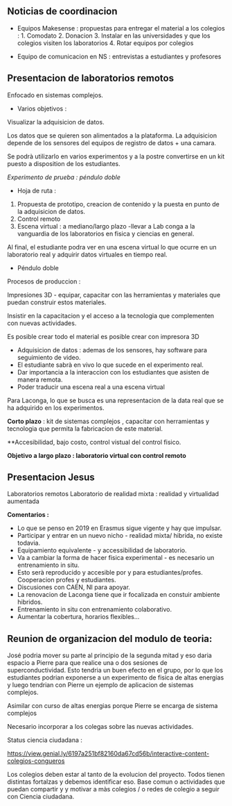 ## Noticias de coordinacion

- Equipos Makesense : propuestas para entregar el material a los colegios :
      1. Comodato
      2. Donacion
      3. Instalar en las universidades y que los colegios visiten los laboratorios
      4. Rotar equipos por colegios
      
- Equipo de comunicacion en NS : entrevistas a estudiantes y profesores


## Presentacion de laboratorios remotos

Enfocado en sistemas complejos.

* Varios objetivos :

Visualizar la adquisicion de datos. 

Los datos que se quieren son alimentados a la plataforma. La adquisicion depende de los sensores del equipos de registro de datos + una camara.

Se podrà utilizarlo en varios experimentos y a la postre convertirse en un kit puesto a disposition de los estudiantes.

*Experimento de prueba : péndulo doble*

* Hoja de ruta :

1. Propuesta de prototipo, creacion de contenido y la puesta en punto de la adquisicion de datos.
2. Control remoto
3. Escena virtual : a mediano/largo plazo -llevar a Lab conga a la vanguardia de los laboratorios en fisica y ciencias en general. 

Al final, el estudiante podra ver en una escena virtual lo que ocurre en un laboratorio real y adquirir datos virtuales en tiempo real.

* Péndulo doble

Procesos de produccion :

Impresiones 3D - equipar, capacitar con las herramientas y materiales que puedan construir estos materiales.

Insistir en la capacitacion y el acceso a la tecnologia que complementen con nuevas actividades.

Es posible crear todo el material es posible crear con impresora 3D 

- Adquisicion de datos : ademas de los sensores, hay software para seguimiento de video.
- El estudiante sabrà en vivo lo que sucede en el experimento real.
- Dar importancia a la interaccion con los estudiantes que asisten de manera remota.
- Poder traducir una escena real a una escena virtual


Para Laconga, lo que se busca es una representacion de la data real que se ha adquirido en los experimentos.

**Corto plazo** : kit de sistemas complejos , capacitar con herramientas y tecnologia que permita la fabricacion de este material.

**Accesibilidad, bajo costo, control vistual del control fisico.

**Objetivo a largo plazo : laboratorio virtual con control remoto**


## Presentacion Jesus

Laboratorios remotos 
Laboratorio de realidad mixta : realidad y virtualidad aumentada

**Comentarios :**

- Lo que se penso en 2019 en Erasmus sigue vigente y hay que impulsar.
- Participar y entrar en un nuevo nicho - realidad mixta/ hibrida, no existe todavia.
- Equipamiento equivalente - y accessibilidad de laboratorio.
- Va a cambiar la forma de hacer fisica experimental - es necesario un entrenamiento in situ.
- Esto serà reproducido y accesible por y para estudiantes/profes. Cooperacion profes y estudiantes.
- Discusiones con CAEN, NI para apoyar.
- La renovacion de Laconga tiene que ir focalizada en constuir ambiente hibridos.
- Entrenamiento in situ con entrenamiento colaborativo.
- Aumentar la cobertura, horarios flexibles...


## Reunion de organizacion del modulo de teoria:

José podria mover su parte al principio de la segunda mitad y eso daria espacio a Pierre para que realice una o dos sesiones de superconductividad. Esto tendria un buen efecto en 
el grupo, por lo que los estudiantes podrian exponerse a un experimento de fisica de altas energias y luego tendrian con Pierre un ejemplo de aplicacion de sistemas complejos.

Asimilar con curso de altas energias porque Pierre se encarga de sistema complejos 

Necesario incorporar a los colegas sobre las nuevas actividades.

Status ciencia ciudadana :

https://view.genial.ly/6197a251bf82160da67cd56b/interactive-content-colegios-congueros

Los colegios deben estar al tanto de la evolucion del proyecto. Todos tienen distintas fortalzas y debemos identificar eso. Base comun o actividades que puedan compartir y 
y motivar a màs colegios / o redes de colegio a seguir con Ciencia ciudadana. 


